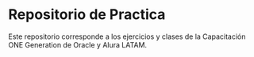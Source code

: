 <h1>Repositorio de Practica</h1>

Este repositorio corresponde a los ejercicios y clases de la Capacitación ONE Generation de Oracle y Alura LATAM.
